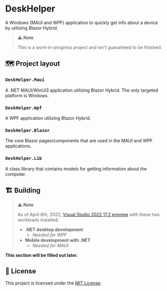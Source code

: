# DeskHelper

A Windows (MAUI and WPF) application to quickly get info about a device by utilizing Blazor Hybrid.

> ⚠️ **Note**
>  
> This is a work-in-progress project and isn't guaranteed to be finished.

## 🗺️ Project layout

### `DeskHelper.Maui`

A .NET MAUI/WinUI3 application utilizing Blazor Hybrid. The only targeted platform is Windows.

### `DeskHelper.Wpf`

A WPF application utilizing Blazor Hybrid.

### `DeskHelper.Blazor`

The core Blazor pages/components that are used in the MAUI and WPF applications.

### `DeskHelper.Lib`

A class library that contains models for getting information about the computer.

## 🏗️ Building

> ⚠️ **Note**
>  
> As of April 6th, 2022, [Visual Studio 2022 17.2 preview](https://visualstudio.microsoft.com/vs/preview/) with these two workloads installed:
>  
> * **.NET desktop development**
>   * _Needed for WPF_
> * **Mobile development with .NET**
>   * _Needed for MAUI_

**This section will be filled out later.**

## 🤝 License

This project is licensed under the [MIT License](./LICENSE).